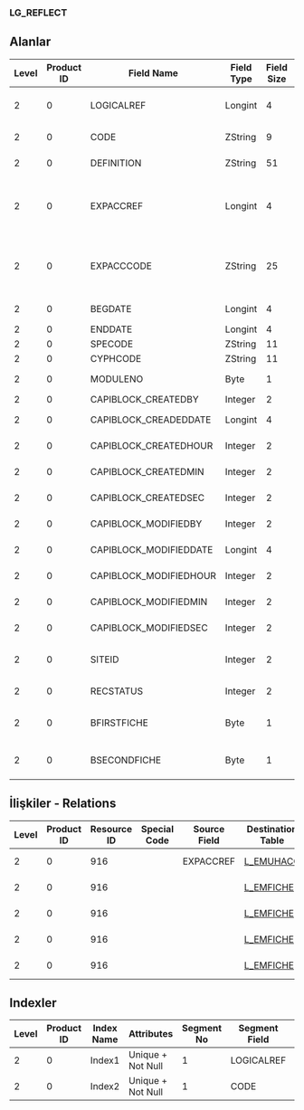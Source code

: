 ### LG_REFLECT

## Alanlar

**Level**|**Product ID**|**Field Name**|**Field Type**|**Field Size**|**Field Offset**|**Türkçe Açıklama**|**Expression**
-----|-----|-----|-----|-----|-----|-----|-----
2|0|LOGICALREF|Longint|4|0|Yansıtma log. Ref.|Reflection Logical Reference
2|0|CODE|ZString|9|4|Yansıtma kodu|Reflection Code
2|0|DEFINITION|ZString|51|13|Yansıtma açıklaması|Reflection Description
2|0|EXPACCREF|Longint|4|64|Periyot kar/zarar hesabı ref.|Period Profit / Loss Account Reference
2|0|EXPACCCODE|ZString|25|68|Periyot kar/zarar hesabı kodu|Period Profit / Loss Account Code
2|0|BEGDATE|Longint|4|93|Başlangıç Tarihi|Begin Date
2|0|ENDDATE|Longint|4|97|Bitiş Tarihi|End Date
2|0|SPECODE|ZString|11|101|Özel Kod|Aux. Code
2|0|CYPHCODE|ZString|11|112|Yetki Kodu|Auth. Code
2|0|MODULENO|Byte|1|123|Modül Numarası|Module Number
2|0|CAPIBLOCK_CREATEDBY|Integer|2|124|Oluşturan|Created By
2|0|CAPIBLOCK_CREADEDDATE|Longint|4|126|Oluşturulma Tarihi|Created Date
2|0|CAPIBLOCK_CREATEDHOUR|Integer|2|130|Oluşturulma Saati|Created Hour
2|0|CAPIBLOCK_CREATEDMIN|Integer|2|132|Oluşturulma Dakikası|Created Minute
2|0|CAPIBLOCK_CREATEDSEC|Integer|2|134|Oluşturulma Saniyesi|Created Second
2|0|CAPIBLOCK_MODIFIEDBY|Integer|2|136|Değiştiren|Modified By
2|0|CAPIBLOCK_MODIFIEDDATE|Longint|4|138|Değiştirilme Tarihi|Modified Date
2|0|CAPIBLOCK_MODIFIEDHOUR|Integer|2|142|Değiştirilme Saati|Modified Hour
2|0|CAPIBLOCK_MODIFIEDMIN|Integer|2|144|Değiştirilme Dakikası|Modified Minute
2|0|CAPIBLOCK_MODIFIEDSEC|Integer|2|146|Değiştirilme Saniyesi|Modified Second
2|0|SITEID|Integer|2|148|Veri Merkezi|Data Processing Site
2|0|RECSTATUS|Integer|2|150|Kayıt Durumu|Record Status
2|0|BFIRSTFICHE|Byte|1|152|Oluşturulan İlk Fiş|Is First Voucher Created
2|0|BSECONDFICHE|Byte|1|153|Oluşturulan İkinci Fiş|Is Second Voucher Created

## İlişkiler - Relations
**Level**|**Product ID**|**Resource ID**|**Special Code**|**Source Field**|**Destination Table**|**Destination Field**|**Relation Type**|**Extra Condition**
-----|-----|-----|-----|-----|-----|-----|-----|-----
2|0|916||EXPACCREF|[L_EMUHACC](../L_EMUHACC "L_EMUHACC")|LOGICALREF|one-to-one|
2|0|916|||[L_EMFICHE](../L_EMFICHE "L_EMFICHE")|LOGICALREF|one-to-one|
2|0|916|||[L_EMFICHE](../L_EMFICHE "L_EMFICHE")|LOGICALREF|one-to-one|
2|0|916|||[L_EMFICHE](../L_EMFICHE "L_EMFICHE")|LOGICALREF|one-to-one|
2|0|916|||[L_EMFICHE](../L_EMFICHE "L_EMFICHE")|LOGICALREF|one-to-one|

## Indexler
**Level**|**Product ID**|**Index Name**|**Attributes**|**Segment No**|**Segment Field**|**Sense**
-----|-----|-----|-----|-----|-----|-----
2|0|Index1|Unique + Not Null|1|LOGICALREF|Ascending
2|0|Index2|Unique + Not Null|1|CODE|Ascending
